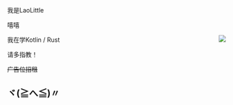 我是LaoLittle

嘻嘻


<a href="#">
    <img align="right" src="https://github-readme-stats.vercel.app/api/top-langs/?username=LaoLittle&layout=compact&hide_border=true&hide=javascript,html,vue,css,scss">
</a>

我在学Kotlin / Rust

请多指教！

~~广告位招租~~
## ヾ(≧へ≦)〃
